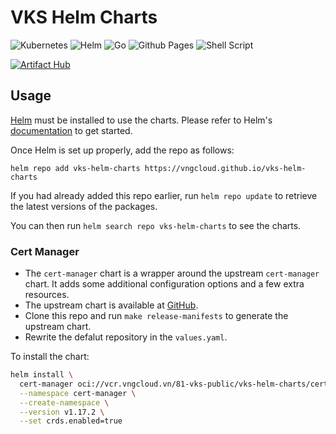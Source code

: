 # VKS Helm Charts

![Kubernetes](https://img.shields.io/badge/kubernetes-%23326ce5.svg?style=for-the-badge&logo=kubernetes&logoColor=white)
![Helm](https://img.shields.io/badge/Helm-0F1689?style=for-the-badge&logo=Helm&labelColor=0F1689)
![Go](https://img.shields.io/badge/go-%2300ADD8.svg?style=for-the-badge&logo=go&logoColor=white)
![Github Pages](https://img.shields.io/badge/github%20pages-121013?style=for-the-badge&logo=github&logoColor=white)
![Shell Script](https://img.shields.io/badge/shell_script-%23121011.svg?style=for-the-badge&logo=gnu-bash&logoColor=white)

[![Artifact Hub](https://img.shields.io/endpoint?url=https://artifacthub.io/badge/repository/vks-helm-charts)](https://artifacthub.io/packages/search?repo=vks-helm-charts)

## Usage

[Helm](https://helm.sh) must be installed to use the charts.
Please refer to Helm's [documentation](https://helm.sh/docs/) to get started.

Once Helm is set up properly, add the repo as follows:

```console
helm repo add vks-helm-charts https://vngcloud.github.io/vks-helm-charts
```

If you had already added this repo earlier, run `helm repo update` to retrieve the latest versions of the packages.

You can then run `helm search repo vks-helm-charts` to see the charts.

### Cert Manager

- The `cert-manager` chart is a wrapper around the upstream `cert-manager` chart. It adds some additional configuration options and a few extra resources.
- The upstream chart is available at [GitHub](https://github.com/cert-manager/cert-manager/tree/release-1.17/deploy/charts/cert-manager).
- Clone this repo and run `make release-manifests` to generate the upstream chart.
- Rewrite the defalut repository in the `values.yaml`.

To install the chart:

```bash
helm install \
  cert-manager oci://vcr.vngcloud.vn/81-vks-public/vks-helm-charts/cert-manager \
  --namespace cert-manager \
  --create-namespace \
  --version v1.17.2 \
  --set crds.enabled=true
```
